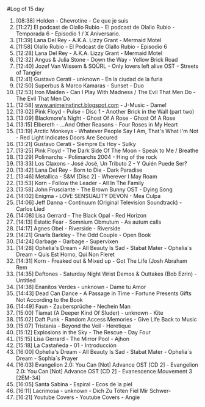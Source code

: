 #Log of 15 day

1. [08:38] Holden - Chevrotine - Ce que je suis
1. [11:27] El podcast de Olallo Rubio - El podcast de Olallo Rubio - Temporada 6 - Episodio 1 / X Aniversario.
1. [11:39] Lana Del Rey - A.K.A. Lizzy Grant - Mermaid Motel
1. [11:58] Olallo Rubio - El Podcast de Olallo Rubio - Episodio 6
1. [12:28] Lana Del Rey - A.K.A. Lizzy Grant - Mermaid Motel
1. [12:32] Angus & Julia Stone - Down the Way - Yellow Brick Road
1. [12:40] Jozef Van Wissem & SQÜRL - Only lovers left alive OST - Streets of Tangier
1. [12:41] Gustavo Cerati - unknown - En la ciudad de la furia
1. [12:50] Superbus & Marco Kamaras - Sunset - Duo
1. [12:53] Iron Maiden - Can I Play With Madness / The Evil That Men Do - The Evil That Men Do
1. [12:58] www.animeinstinct.blogspot.com - J-Music - Dame!
1. [13:02] Pink Floyd - Pulse - Disc 1 - Another Brick in the Wall (part two)
1. [13:09] Blackmore's Night - Ghost Of A Rose - Ghost Of A Rose
1. [13:15] Elbereth - ...And Other Reasons - Four Roses in My Heart
1. [13:19] Arctic Monkeys - Whatever People Say I Am, That's What I'm Not - Red Light Indicates Doors Are Secured
1. [13:21] Gustavo Cerati - Siempre Es Hoy - Sulky
1. [13:25] Pink Floyd - The Dark Side Of The Moon - Speak to Me / Breathe
1. [13:29] Polimarchs - Polimarchs 2004 - Hing of the rock
1. [13:33] Los Claxons - José José, Un Tributo 2 - Y Quién Puede Ser?
1. [13:42] Lana Del Rey - Born to Die - Dark Paradise
1. [13:46] Metallica - S&M [Disc 2] - Wherever I May Roam
1. [13:53] Korn - Follow the Leader - All In The Family
1. [13:58] John Frusciante - The Brown Bunny OST - Dying Song
1. [14:02] Enigma - LOVE SENSUALITY DEVON - Mea Culpa
1. [14:06] Jeff Danna - Continuum (Original Television Soundtrack) - Carlos Lied
1. [14:08] Lisa Gerrard - The Black Opal - Red Horizon
1. [14:13] Estatic Fear - Somnium Obmutum - As autum calls
1. [14:17] Agnes Obel - Riverside - Riverside
1. [14:21] Gnarls Barkley - The Odd Couple - Open Book
1. [14:24] Garbage - Garbage - Supervixen
1. [14:28] Ophelia's Dream - All Beauty Is Sad - Stabat Mater - Ophelia´s Dream - Quis Est Homo, Qui Non Fleret
1. [14:31] Korn - Freaked out & Mixed up - Got The Life (Josh Abraham Rem
1. [14:35] Deftones - Saturday Night Wrist Demos & Outtakes (Bob Ezrin) - Untitled
1. [14:38] Enanitos Verdes - unknown - Dame tu Amor
1. [14:43] Dead Can Dance - A Passage in Time - Fortune Presents Gifts Not According to the Book
1. [14:49] Faun - Zaubersprüche - Nechein Man
1. [15:00] Tiamat (A Deeper Kind Of Sluder) - unknown - Kite
1. [15:02] Daft Punk - Random Access Memories - Give Life Back to Music
1. [15:07] Tristania - Beyond the Veil - Heretique
1. [15:12] Explosions in the Sky - The Rescue - Day Four
1. [15:15] Lisa Gerrard - The Mirror Pool - Ajhon
1. [15:18] La Castañeda - 01 - Introducción
1. [16:00] Ophelia's Dream - All Beauty Is Sad - Stabat Mater - Ophelia´s Dream - Sophia´s Prayer
1. [16:03] Evangelion 2.0: You Can [Not] Advance OST [CD 2] - Evangelion 2.0: You Can [Not] Advance OST [CD 2] - Evanescence Mouvement 3 [2EM-34]
1. [16:05] Santa Sabina - Espiral - Ecos de la piel
1. [16:11] Lacrimosa - unknown - Dich Zu Töten Fiel Mir Schwer-
1. [16:21] Youtube Covers - Youtube Covers - Angie
